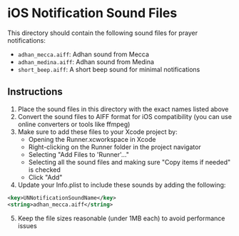 # iOS Notification Sound Files

This directory should contain the following sound files for prayer notifications:

- `adhan_mecca.aiff`: Adhan sound from Mecca
- `adhan_medina.aiff`: Adhan sound from Medina
- `short_beep.aiff`: A short beep sound for minimal notifications

## Instructions

1. Place the sound files in this directory with the exact names listed above
2. Convert the sound files to AIFF format for iOS compatibility (you can use online converters or tools like ffmpeg)
3. Make sure to add these files to your Xcode project by:
   - Opening the Runner.xcworkspace in Xcode
   - Right-clicking on the Runner folder in the project navigator
   - Selecting "Add Files to 'Runner'..."
   - Selecting all the sound files and making sure "Copy items if needed" is checked
   - Click "Add"
4. Update your Info.plist to include these sounds by adding the following:

```xml
<key>UNNotificationSoundName</key>
<string>adhan_mecca.aiff</string>
```

5. Keep the file sizes reasonable (under 1MB each) to avoid performance issues
